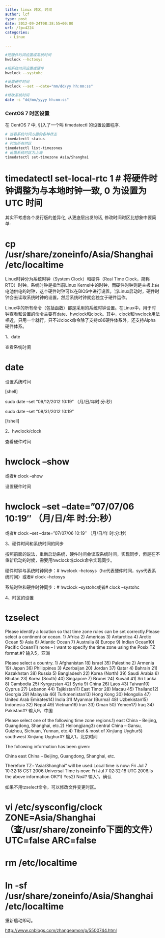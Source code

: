 ```yaml
---
title: linux 时区，时间
author: lcf
type: post
date: 2012-09-24T08:38:55+00:00
url: /?p=4224
categories:
  - Linux

---
```

```bash
#把硬件时间设置成系统时间
hwclock --hctosys

#把系统时间设置成硬件
hwclock --systohc

#设置硬件时间
hwclock --set --date="mm/dd/yy hh:mm:ss"

#修改系统时间
date -s "dd/mm/yyyy hh:mm:ss"
```

### CentOS 7 时区设置

在 CentOS 7 中, 引入了一个叫 timedatectl 的设置设置程序.

```bash
# 查看系统时间方面的各种状态
timedatectl status
# 列出所有时区
timedatectl list-timezones
# 设置系统时区为上海
timedatectl set-timezone Asia/Shanghai 
```

# timedatectl set-local-rtc 1 # 将硬件时钟调整为与本地时钟一致, 0 为设置为 UTC 时间

其实不考虑各个发行版的差异化, 从更底层出发的话, 修改时间时区比想象中要简单:

# cp /usr/share/zoneinfo/Asia/Shanghai /etc/localtime

Linux时钟分为系统时钟（System Clock）和硬件（Real Time Clock，简称RTC）时钟。系统时钟是指当前Linux Kernel中的时钟，而硬件时钟则是主板上由电池供电的时钟，这个硬件时钟可以在BIOS中进行设置。当Linux启动时，硬件时钟会去读取系统时钟的设置，然后系统时钟就会独立于硬件运作。

Linux中的所有命令（包括函数）都是采用的系统时钟设置。在Linux中，用于时钟查看和设置的命令主要有date、hwclock和clock。其中，clock和hwclock用法相近，只用一个就行，只不过clock命令除了支持x86硬件体系外，还支持Alpha硬件体系。

1、date

查看系统时间

# date

设置系统时间
  
[shell]
  
sudo date &#8211;set &#8220;09/12/2012 10:19&#8221; （月/日/年时:分:秒）
  
sudo date &#8211;set &#8220;08/31/2012 10:19&#8221;
  
[/shell]
  
2、hwclock/clock

查看硬件时间

# hwclock &#8211;show

或者# clock &#8211;show

设置硬件时间

# hwclock &#8211;set &#8211;date=&#8221;07/07/06 10:19&#8243; （月/日/年 时:分:秒）

或者# clock &#8211;set &#8211;date=&#8221;07/07/06 10:19&#8243; （月/日/年 时:分:秒）

3、硬件时间和系统时间的同步

按照前面的说法，重新启动系统，硬件时间会读取系统时间，实现同步，但是在不重新启动的时候，需要用hwclock或clock命令实现同步。

硬件时钟与系统时钟同步：# hwclock &#8211;hctosys（hc代表硬件时间，sys代表系统时间）或者# clock &#8211;hctosys

系统时钟和硬件时钟同步：# hwclock &#8211;systohc或者# clock &#8211;systohc

4、时区的设置

# tzselect

Please identify a location so that time zone rules can be set correctly.Please select a continent or ocean. 1) Africa 2) Americas 3) Antarctica 4) Arctic Ocean 5) Asia 6) Atlantic Ocean 7) Australia 8) Europe 9) Indian Ocean10) Pacific Ocean11) none &#8211; I want to specify the time zone using the Posix TZ format.#? 输入5，亚洲

Please select a country. 1) Afghanistan 18) Israel 35) Palestine 2) Armenia 19) Japan 36) Philippines 3) Azerbaijan 20) Jordan 37) Qatar 4) Bahrain 21) Kazakhstan 38) Russia 5) Bangladesh 22) Korea (North) 39) Saudi Arabia 6) Bhutan 23) Korea (South) 40) Singapore 7) Brunei 24) Kuwait 41) Sri Lanka 8) Cambodia 25) Kyrgyzstan 42) Syria 9) China 26) Laos 43) Taiwan10) Cyprus 27) Lebanon 44) Tajikistan11) East Timor 28) Macau 45) Thailand12) Georgia 29) Malaysia 46) Turkmenistan13) Hong Kong 30) Mongolia 47) United Arab Emirates14) India 31) Myanmar (Burma) 48) Uzbekistan15) Indonesia 32) Nepal 49) Vietnam16) Iran 33) Oman 50) Yemen17) Iraq 34) Pakistan#? 输入9，中国

Please select one of the following time zone regions.1) east China &#8211; Beijing, Guangdong, Shanghai, etc.2) Heilongjiang3) central China &#8211; Gansu, Guizhou, Sichuan, Yunnan, etc.4) Tibet & most of Xinjiang Uyghur5) southwest Xinjiang Uyghur#? 输入1，北京时间

The following information has been given:

China east China &#8211; Beijing, Guangdong, Shanghai, etc.

Therefore TZ=&#8221;Asia/Shanghai&#8221; will be used.Local time is now: Fri Jul 7 10:32:18 CST 2006.Universal Time is now: Fri Jul 7 02:32:18 UTC 2006.Is the above information OK?1) Yes2) No#? 输入1，确认

如果不用tzselect命令，可以修改文件变更时区。

# vi /etc/sysconfig/clock ZONE=Asia/Shanghai（查/usr/share/zoneinfo下面的文件） UTC=false ARC=false

# rm /etc/localtime

# ln -sf /usr/share/zoneinfo/Asia/Shanghai /etc/localtime

重新启动即可。

http://www.cnblogs.com/zhangeamon/p/5500744.html
